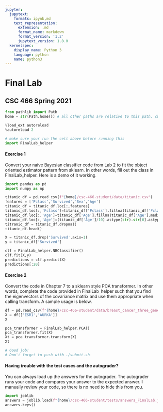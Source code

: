 ```yaml
---
jupyter:
  jupytext:
    formats: ipynb,md
    text_representation:
      extension: .md
      format_name: markdown
      format_version: '1.2'
      jupytext_version: 1.8.0
  kernelspec:
    display_name: Python 3
    language: python
    name: python3
---
```


# Final Lab

## CSC 466 Spring 2021

```python
from pathlib import Path
home = str(Path.home()) # all other paths are relative to this path. change to something else if this is not the case on your system
```

```python
%load_ext autoreload
%autoreload 2

# make sure your run the cell above before running this
import FinalLab_helper
```

<!-- #region slideshow={"slide_type": "subslide"} -->
#### Exercise 1

Convert your naive Bayesian classifier code from Lab 2 to fit the object oriented estimator pattern from sklearn. In other words, fill out the class in FinalLab_helper. Here is a demo of it working.
<!-- #endregion -->

```python slideshow={"slide_type": "fragment"}
import pandas as pd
import numpy as np

titanic_df = pd.read_csv(f"{home}/csc-466-student/data/titanic.csv")
features = ['Pclass','Survived','Sex','Age']
titanic_df = titanic_df.loc[:,features]
titanic_df.loc[:,'Pclass']=titanic_df['Pclass'].fillna(titanic_df['Pclass'].mode()).astype(int)
titanic_df.loc[:,'Age']=titanic_df['Age'].fillna(titanic_df['Age'].median())
titanic_df.loc[:,'Age']=(titanic_df['Age']/10).astype(str).str[0].astype(int)*10
titranic_df = titanic_df.dropna()
titanic_df.head()
```

```python
X = titanic_df.drop('Survived',axis=1)
y = titanic_df['Survived']
```

```python slideshow={"slide_type": "subslide"}
clf = FinalLab_helper.NBClassifier()
clf.fit(X,y)
predictions = clf.predict(X)
predictions[:20]
```

<!-- #region slideshow={"slide_type": "subslide"} -->
#### Exercise 2
Convert the code in Chapter 7 to a sklearn style PCA transformer. In other words, complete the code provided in FinalLab_helper such that you find the eigenvectors of the covariance matrix and use them appropriate when calling transform. A sample usage is below.
<!-- #endregion -->

```python slideshow={"slide_type": "subslide"}
df = pd.read_csv(f"{home}/csc-466-student/data/breast_cancer_three_gene.csv",index_col=0)
X = df[['ESR1','AURKA']]
X
```

```python
pca_transformer = FinalLab_helper.PCA()
pca_transformer.fit(X)
Xt = pca_transformer.transform(X)
Xt
```

```python
# Good job!
# Don't forget to push with ./submit.sh
```

<!-- #region -->
#### Having trouble with the test cases and the autograder?

You can always load up the answers for the autograder. The autograder runs your code and compares your answer to the expected answer. I manually review your code, so there is no need to hide this from you.

```python
import joblib
answers = joblib.load(f"{home}/csc-466-student/tests/answers_FinalLab.joblib")
answers.keys()
```
<!-- #endregion -->

```python

```
